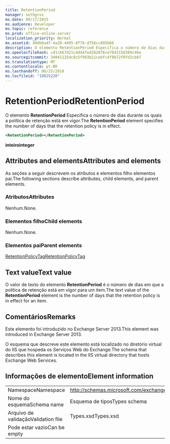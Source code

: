 ```yaml
---
title: RetentionPeriod
manager: sethgros
ms.date: 09/17/2015
ms.audience: Developer
ms.topic: reference
ms.prod: office-online-server
localization_priority: Normal
ms.assetid: 49db6a4f-4a20-4495-8f76-d756cc895b66
description: O elemento RetentionPeriod Especifica o número de dias durante os quais a política de retenção está em vigor.
ms.openlocfilehash: cd1c667d21c4dd47ed282076ce7843150389c46e
ms.sourcegitcommit: 34041125dc8c5f993b21cebfc4f8b72f0fd2cb6f
ms.translationtype: MT
ms.contentlocale: pt-BR
ms.lasthandoff: 06/25/2018
ms.locfileid: "19825220"
---
```

# <a name="retentionperiod"></a><span data-ttu-id="d675d-103">RetentionPeriod</span><span class="sxs-lookup"><span data-stu-id="d675d-103">RetentionPeriod</span></span>

<span data-ttu-id="d675d-104">O elemento **RetentionPeriod** Especifica o número de dias durante os quais a política de retenção está em vigor.</span><span class="sxs-lookup"><span data-stu-id="d675d-104">The **RetentionPeriod** element specifies the number of days that the retention policy is in effect.</span></span> 
  
```XML
<RetentionPeriod></RetentionPeriod>
```

 <span data-ttu-id="d675d-105">**inteiro**</span><span class="sxs-lookup"><span data-stu-id="d675d-105">**integer**</span></span>
## <a name="attributes-and-elements"></a><span data-ttu-id="d675d-106">Attributes and elements</span><span class="sxs-lookup"><span data-stu-id="d675d-106">Attributes and elements</span></span>

<span data-ttu-id="d675d-107">As seções a seguir descrevem os atributos e elementos filho elementos pai.</span><span class="sxs-lookup"><span data-stu-id="d675d-107">The following sections describe attributes, child elements, and parent elements.</span></span>
  
### <a name="attributes"></a><span data-ttu-id="d675d-108">Atributos</span><span class="sxs-lookup"><span data-stu-id="d675d-108">Attributes</span></span>

<span data-ttu-id="d675d-109">Nenhum.</span><span class="sxs-lookup"><span data-stu-id="d675d-109">None.</span></span>
  
### <a name="child-elements"></a><span data-ttu-id="d675d-110">Elementos filho</span><span class="sxs-lookup"><span data-stu-id="d675d-110">Child elements</span></span>

<span data-ttu-id="d675d-111">Nenhum.</span><span class="sxs-lookup"><span data-stu-id="d675d-111">None.</span></span>
  
### <a name="parent-elements"></a><span data-ttu-id="d675d-112">Elementos pai</span><span class="sxs-lookup"><span data-stu-id="d675d-112">Parent elements</span></span>

[<span data-ttu-id="d675d-113">RetentionPolicyTag</span><span class="sxs-lookup"><span data-stu-id="d675d-113">RetentionPolicyTag</span></span>](retentionpolicytag.md)
  
## <a name="text-value"></a><span data-ttu-id="d675d-114">Text value</span><span class="sxs-lookup"><span data-stu-id="d675d-114">Text value</span></span>

<span data-ttu-id="d675d-115">O valor de texto do elemento **RetentionPeriod** é o número de dias em que a política de retenção está em vigor para um item.</span><span class="sxs-lookup"><span data-stu-id="d675d-115">The text value of the **RetentionPeriod** element is the number of days that the retention policy is in effect for an item.</span></span> 
  
## <a name="remarks"></a><span data-ttu-id="d675d-116">Comentários</span><span class="sxs-lookup"><span data-stu-id="d675d-116">Remarks</span></span>

<span data-ttu-id="d675d-117">Este elemento foi introduzido no Exchange Server 2013.</span><span class="sxs-lookup"><span data-stu-id="d675d-117">This element was introduced in Exchange Server 2013.</span></span>
  
<span data-ttu-id="d675d-118">O esquema que descreve este elemento está localizado no diretório virtual do IIS que hospeda os Serviços Web do Exchange.</span><span class="sxs-lookup"><span data-stu-id="d675d-118">The schema that describes this element is located in the IIS virtual directory that hosts Exchange Web Services.</span></span>
  
## <a name="element-information"></a><span data-ttu-id="d675d-119">Informações de elemento</span><span class="sxs-lookup"><span data-stu-id="d675d-119">Element information</span></span>

|||
|:-----|:-----|
|<span data-ttu-id="d675d-120">Namespace</span><span class="sxs-lookup"><span data-stu-id="d675d-120">Namespace</span></span>  <br/> |http://schemas.microsoft.com/exchange/services/2006/types  <br/> |
|<span data-ttu-id="d675d-121">Nome do esquema</span><span class="sxs-lookup"><span data-stu-id="d675d-121">Schema name</span></span>  <br/> |<span data-ttu-id="d675d-122">Esquema de tipos</span><span class="sxs-lookup"><span data-stu-id="d675d-122">Types schema</span></span>  <br/> |
|<span data-ttu-id="d675d-123">Arquivo de validação</span><span class="sxs-lookup"><span data-stu-id="d675d-123">Validation file</span></span>  <br/> |<span data-ttu-id="d675d-124">Types.xsd</span><span class="sxs-lookup"><span data-stu-id="d675d-124">Types.xsd</span></span>  <br/> |
|<span data-ttu-id="d675d-125">Pode estar vazio</span><span class="sxs-lookup"><span data-stu-id="d675d-125">Can be empty</span></span>  <br/> ||
   

